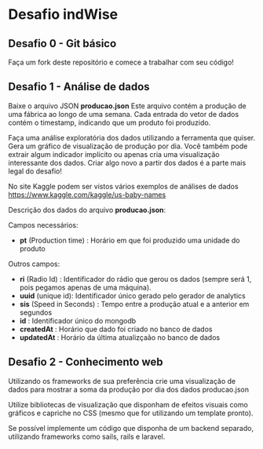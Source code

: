 # Desafio indWise

## Desafio 0 - Git básico
Faça um fork deste repositório e comece a trabalhar com seu código!

## Desafio 1 - Análise de dados
Baixe o arquivo JSON **producao.json**
Este arquivo contém a produção de uma fábrica ao longo de uma semana.
Cada entrada do vetor de dados contém o timestamp, indicando que um produto foi produzido.

Faça uma análise exploratória dos dados utilizando a ferramenta que quiser. Gera um gráfico de visualização de produção por dia. Você também pode extrair algum indicador implícito ou apenas cria uma visualização interessante dos dados. Criar algo novo a partir dos dados é a parte mais legal do desafio!

No site Kaggle podem ser vistos vários exemplos de análises de dados
https://www.kaggle.com/kaggle/us-baby-names

Descrição dos dados do arquivo **producao.json**:

Campos necessários:
- **pt** (Production time) : Horário em que foi produzido uma unidade do produto

Outros campos:
- **ri** (Radio Id) : Identificador do rádio que gerou os dados (sempre será 1, pois pegamos apenas de uma máquina).
- **uuid** (unique id): Identificador único gerado pelo gerador de analytics
- **sis** (Speed in Seconds) : Tempo entre a produção atual e a anterior em segundos
- **id** : Identificador único do mongodb
- **createdAt** : Horário que dado foi criado no banco de dados
- **updatedAt** : Horário da última atualizçaão no banco de dados

## Desafio 2 - Conhecimento web
Utilizando os frameworks de sua preferência crie uma visualização de dados para mostrar a soma da produção por dia dos dados producao.json

Utilize bibliotecas de visualização que disponham de efeitos visuais como gráficos e capriche no CSS (mesmo que for utilizando um template pronto).

Se possível implemente um código que disponha de um backend separado, utilizando frameworks como sails, rails e laravel.
